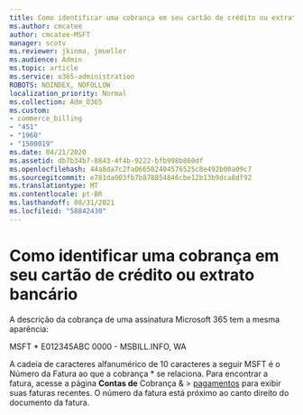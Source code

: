 ```yaml
---
title: Como identificar uma cobrança em seu cartão de crédito ou extrato bancário
ms.author: cmcatee
author: cmcatee-MSFT
manager: scotv
ms.reviewer: jkinma, jmueller
ms.audience: Admin
ms.topic: article
ms.service: o365-administration
ROBOTS: NOINDEX, NOFOLLOW
localization_priority: Normal
ms.collection: Adm_O365
ms.custom:
- commerce_billing
- "451"
- "1960"
- "1500019"
ms.date: 04/21/2020
ms.assetid: db7b34b7-0843-4f4b-9222-bfb998b860df
ms.openlocfilehash: 44a8da7c2fa066582404576525c8e492b00a09c7
ms.sourcegitcommit: e781da003fb7b878854846cbe12b13b9dca8df92
ms.translationtype: MT
ms.contentlocale: pt-BR
ms.lasthandoff: 08/31/2021
ms.locfileid: "58842430"
---
```

# <a name="how-to-identify-a-charge-on-your-credit-card-or-bank-statement"></a>Como identificar uma cobrança em seu cartão de crédito ou extrato bancário

A descrição da cobrança de uma assinatura Microsoft 365 tem a mesma aparência:
  
MSFT \* E012345ABC 0000 - MSBILL.INFO, WA
  
A cadeia de caracteres alfanumérico de 10 caracteres a seguir MSFT é o Número da Fatura ao que a cobrança \* se relaciona. Para encontrar a fatura, acesse a página **Contas de** Cobrança & \> [pagamentos](https://go.microsoft.com/fwlink/p/?linkid=848039) para exibir suas faturas recentes. O número da fatura está próximo ao canto direito do documento da fatura.